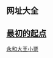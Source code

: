 网址大全
---
[最初的起点](http://127.0.0.1:8848/Rookie/day01/01-hello.html)
---
[永和大王小票](http://127.0.0.1:8848/Rookie/day01/%E6%B0%B8%E5%92%8C%E5%A4%A7%E7%8E%8B.html)